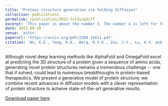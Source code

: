 ```yaml
---
title: "Protein structure generation via folding diffusion"
collection: publications
permalink: /publication/2022-foldingdiff
excerpt: 'This paper is about the number 3. The number 4 is left for future work.'
date: 2022-09-30
venue: 'arXiv'
paperurl: 'https://arxiv.org/pdf/2209.15611.pdf'
citation: 'Wu, K.E., Yang, K.K., Berg, R.V.D., Zou, J.Y., Lu, A.X. and Amini, A.P., 2022. Protein structure generation via folding diffusion. arXiv preprint arXiv:2209.15611.'
---
```

Although novel deep learning methods like AlphaFold and OmegaFold excel at predicting the 3D structure of a protein given a sequence of amino acids, generating novel protein structures remains a tremendous challenge -- one that if solved, could lead to numerous breakthroughs in protein-based therapeutics. We present a generative model of protein structure; we combine recent advances in diffusion models with a clever representation of protein structure to acheive state-of-the-art generative results.

[Download paper here](https://arxiv.org/pdf/2209.15611.pdf)
